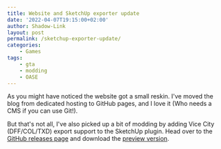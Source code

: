 ```yaml
---
title: Website and SketchUp exporter update
date: '2022-04-07T19:15:00+02:00'
author: Shadow-Link
layout: post
permalink: /sketchup-exporter-update/
categories:
    - Games
tags:
    - gta
    - modding
    - OASE
---
```


As you might have noticed the website got a small reskin. I've moved the blog from dedicated hosting to GitHub pages, and I love it (Who needs a CMS if you can use Git!).

But that's not all, I've also picked up a bit of modding by adding Vice City (DFF/COL/TXD) export support to the SketchUp plugin. Head over to the [GitHub releases page](https://github.com/ShadwLink/Sketchup2GTA/releases/) and download the [preview version](https://github.com/ShadwLink/Sketchup2GTA/releases/tag/v0.6.0).
